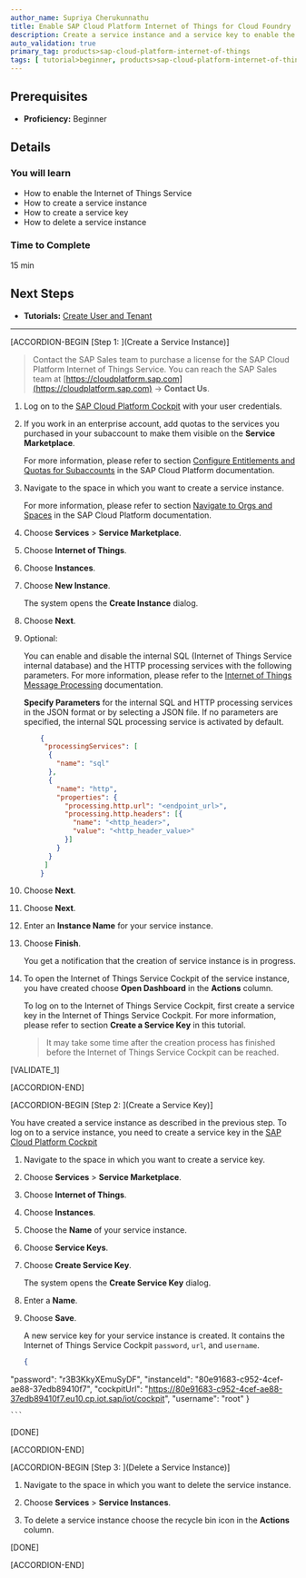 ```yaml
---
author_name: Supriya Cherukunnathu
title: Enable SAP Cloud Platform Internet of Things for Cloud Foundry
description: Create a service instance and a service key to enable the Internet of Things service.
auto_validation: true
primary_tag: products>sap-cloud-platform-internet-of-things
tags: [ tutorial>beginner, products>sap-cloud-platform-internet-of-things,topic>internet-of-things, topic>cloud, tutorial>license ]
---
```



## Prerequisites
 - **Proficiency:** Beginner

## Details
### You will learn
- How to enable the Internet of Things Service
- How to create a service instance
- How to create a service key
- How to delete a service instance

### Time to Complete
15 min

## Next Steps
- **Tutorials:** [Create User and Tenant](tutorials/iot-cf-create-user-tenant)

---

[ACCORDION-BEGIN [Step 1: ](Create a Service Instance)]

>Contact the SAP Sales team to purchase a license for the SAP Cloud Platform Internet of Things Service. You can reach the SAP Sales team at [https://cloudplatform.sap.com](https://cloudplatform.sap.com) → **Contact Us**.

1.  Log on to the [SAP Cloud Platform Cockpit](https://account.hana.ondemand.com) with your user credentials.

2.  If you work in an enterprise account, add quotas to the services you purchased in your subaccount to make them visible on the **Service Marketplace**.

    For more information, please refer to section [Configure Entitlements and Quotas for Subaccounts](https://help.sap.com/viewer/65de2977205c403bbc107264b8eccf4b/Cloud/en-US/5ba357b4fa1e4de4b9fcc4ae771609da.html) in the SAP Cloud Platform documentation.

3.  Navigate to the space in which you want to create a service instance.

    For more information, please refer to section [Navigate to Orgs and Spaces](https://help.sap.com/viewer/65de2977205c403bbc107264b8eccf4b/Cloud/en-US/5bf87353bf994819b8803e5910d8450f.html) in the SAP Cloud Platform documentation.

4.  Choose **Services** > **Service Marketplace**.

5.  Choose **Internet of Things**.

6.  Choose **Instances**.

7.  Choose **New Instance**.

    The system opens the **Create Instance** dialog.

8.  Choose **Next**.

9.  Optional:

    You can enable and disable the internal SQL (Internet of Things Service internal database) and the HTTP processing services with the following parameters. For more information, please refer to the [Internet of Things Message Processing](https://help.sap.com/viewer/a7172eb02bf54229add4664fff702676/Cloud/en-US) documentation.

    **Specify Parameters** for the internal SQL and HTTP processing services in the JSON format or by selecting a JSON file. If no parameters are specified, the internal SQL processing service is activated by default.

    ```JSON
        {
         "processingServices": [
          {
            "name": "sql"
          },
          {
            "name": "http",
            "properties": {
              "processing.http.url": "<endpoint_url>",
              "processing.http.headers": [{
                "name": "<http_header>",
                "value": "<http_header_value>"
              }]
            }
          }
         ]
        }   

    ```
10. Choose **Next**.

11. Choose **Next**.

12. Enter an **Instance Name** for your service instance.

13. Choose **Finish**.

    You get a notification that the creation of service instance is in progress.

14. To open the Internet of Things Service Cockpit of the service instance, you have created choose **Open Dashboard** in the **Actions** column.

    To log on to the Internet of Things Service Cockpit, first create a service key in the Internet of Things Service Cockpit. For more information, please refer to section **Create a Service Key** in this tutorial.

    >It may take some time after the creation process has finished before the Internet of Things Service Cockpit can be reached.

[VALIDATE_1]

[ACCORDION-END]

[ACCORDION-BEGIN [Step 2: ](Create a Service Key)]

You have created a service instance as described in the previous step. To log on to a service instance, you need to create a service key in the [SAP Cloud Platform Cockpit](https://account.hana.ondemand.com)

1.  Navigate to the space in which you want to create a service key.

2.  Choose **Services** > **Service Marketplace**.

3.  Choose **Internet of Things**.

4.  Choose **Instances**.

5.  Choose the **Name** of your service instance.

6.  Choose **Service Keys**.

7.  Choose **Create Service Key**.

    The system opens the **Create Service Key** dialog.

8.  Enter a **Name**.

9.  Choose **Save**.

    A new service key for your service instance is created. It contains the Internet of Things Service Cockpit `password`, `url`, and `username`.

    ```JSON
    {
"password": "r3B3KkyXEmuSyDF",
"instanceId": "80e91683-c952-4cef-ae88-37edb89410f7",
"cockpitUrl": "https://80e91683-c952-4cef-ae88-37edb89410f7.eu10.cp.iot.sap/iot/cockpit",
"username": "root"
}

    ```

[DONE]

[ACCORDION-END]

[ACCORDION-BEGIN [Step 3: ](Delete a Service Instance)]

1.  Navigate to the space in which you want to delete the service instance.

2.  Choose **Services** > **Service Instances**.

3.  To delete a service instance choose the recycle bin icon in the **Actions** column.


[DONE]

[ACCORDION-END]
